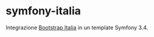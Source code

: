 symfony-italia
==============

Integrazione <a href="https://github.com/italia/bootstrap-italia" target="_blank">Bootstrap Italia</a> in un template Symfony 3.4.	